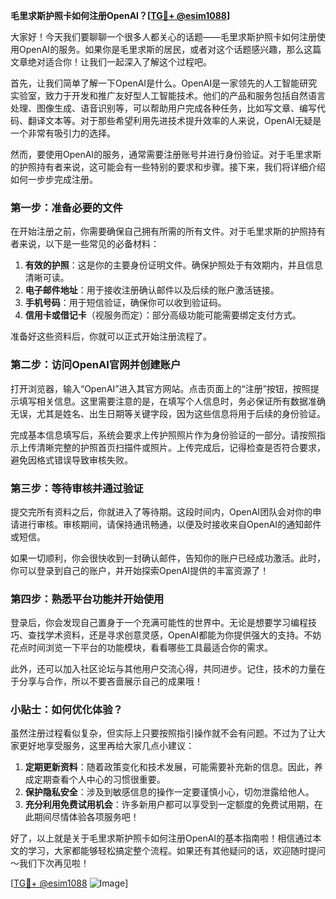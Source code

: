 **毛里求斯护照卡如何注册OpenAI？[[TG💪+ @esim1088](https://t.me/s/esim1088)]**

大家好！今天我们要聊聊一个很多人都关心的话题——毛里求斯护照卡如何注册使用OpenAI的服务。如果你是毛里求斯的居民，或者对这个话题感兴趣，那么这篇文章绝对适合你！让我们一起深入了解这个过程吧。

首先，让我们简单了解一下OpenAI是什么。OpenAI是一家领先的人工智能研究实验室，致力于开发和推广友好型人工智能技术。他们的产品和服务包括自然语言处理、图像生成、语音识别等，可以帮助用户完成各种任务，比如写文章、编写代码、翻译文本等。对于那些希望利用先进技术提升效率的人来说，OpenAI无疑是一个非常有吸引力的选择。

然而，要使用OpenAI的服务，通常需要注册账号并进行身份验证。对于毛里求斯的护照持有者来说，这可能会有一些特别的要求和步骤。接下来，我们将详细介绍如何一步步完成注册。

### 第一步：准备必要的文件

在开始注册之前，你需要确保自己拥有所需的所有文件。对于毛里求斯的护照持有者来说，以下是一些常见的必备材料：

1. **有效的护照**：这是你的主要身份证明文件。确保护照处于有效期内，并且信息清晰可读。
2. **电子邮件地址**：用于接收注册确认邮件以及后续的账户激活链接。
3. **手机号码**：用于短信验证，确保你可以收到验证码。
4. **信用卡或借记卡**（视服务而定）：部分高级功能可能需要绑定支付方式。

准备好这些资料后，你就可以正式开始注册流程了。

### 第二步：访问OpenAI官网并创建账户

打开浏览器，输入“OpenAI”进入其官方网站。点击页面上的“注册”按钮，按照提示填写相关信息。这里需要注意的是，在填写个人信息时，务必保证所有数据准确无误，尤其是姓名、出生日期等关键字段，因为这些信息将用于后续的身份验证。

完成基本信息填写后，系统会要求上传护照照片作为身份验证的一部分。请按照指示上传清晰完整的护照首页扫描件或照片。上传完成后，记得检查是否符合要求，避免因格式错误导致审核失败。

### 第三步：等待审核并通过验证

提交完所有资料之后，你就进入了等待期。这段时间内，OpenAI团队会对你的申请进行审核。审核期间，请保持通讯畅通，以便及时接收来自OpenAI的通知邮件或短信。

如果一切顺利，你会很快收到一封确认邮件，告知你的账户已经成功激活。此时，你可以登录到自己的账户，并开始探索OpenAI提供的丰富资源了！

### 第四步：熟悉平台功能并开始使用

登录后，你会发现自己置身于一个充满可能性的世界中。无论是想要学习编程技巧、查找学术资料，还是寻求创意灵感，OpenAI都能为你提供强大的支持。不妨花点时间浏览一下平台的功能模块，看看哪些工具最适合你的需求。

此外，还可以加入社区论坛与其他用户交流心得，共同进步。记住，技术的力量在于分享与合作，所以不要吝啬展示自己的成果哦！

### 小贴士：如何优化体验？

虽然注册过程看似复杂，但实际上只要按照指引操作就不会有问题。不过为了让大家更好地享受服务，这里再给大家几点小建议：

1. **定期更新资料**：随着政策变化和技术发展，可能需要补充新的信息。因此，养成定期查看个人中心的习惯很重要。
2. **保护隐私安全**：涉及到敏感信息的操作一定要谨慎小心，切勿泄露给他人。
3. **充分利用免费试用机会**：许多新用户都可以享受到一定额度的免费试用期，在此期间尽情体验各项服务吧！

好了，以上就是关于毛里求斯护照卡如何注册OpenAI的基本指南啦！相信通过本文的学习，大家都能够轻松搞定整个流程。如果还有其他疑问的话，欢迎随时提问～我们下次再见啦！

[[TG💪+ @esim1088](https://t.me/s/esim1088) ![Image](https://i.postimg.cc/4NQfJmqS/Snipaste-2025-05-13-00-14-12.png)]